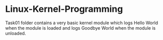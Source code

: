 # Linux-Kernel-Programming


Task01 folder contains a very basic kernel module which logs Hello World when the module is loaded and logs Goodbye World when the module is unloaded.
